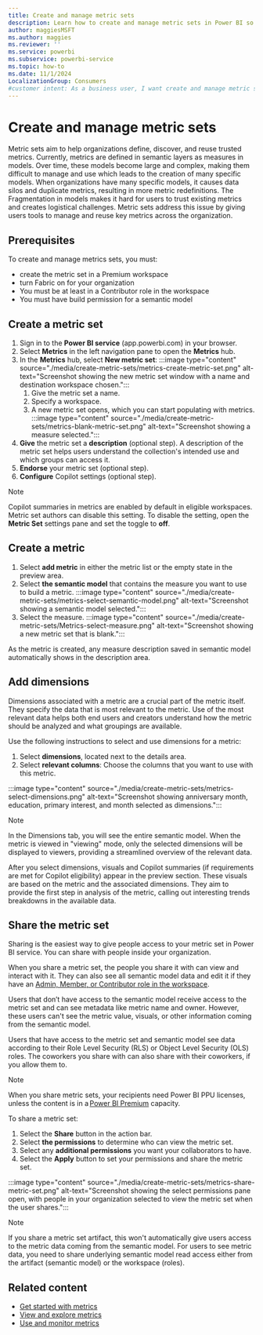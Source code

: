 ```yaml
---
title: Create and manage metric sets
description: Learn how to create and manage metric sets in Power BI so that members of your organization can find and reuse key metrics.
author: maggiesMSFT
ms.author: maggies
ms.reviewer: ''
ms.service: powerbi
ms.subservice: powerbi-service
ms.topic: how-to
ms.date: 11/1/2024
LocalizationGroup: Consumers
#customer intent: As a business user, I want create and manage metric sets so that my metrics are reusable and discoverable in my organization.
---
```


# Create and manage metric sets

Metric sets aim to help organizations define, discover, and reuse trusted metrics. Currently, metrics are defined in semantic layers as measures in models. Over time, these models become large and complex, making them difficult to manage and use which leads to the creation of many specific models. When organizations have many specific models, it causes data silos and duplicate metrics, resulting in more metric redefinitions. The Fragmentation in models makes it hard for users to trust existing metrics and creates logistical challenges. Metric sets address this issue by giving users tools to manage and reuse key metrics across the organization.  

## Prerequisites

To create and manage metrics sets, you must:

- create the metric set in a Premium workspace
- turn Fabric on for your organization
- You must be at least in a Contributor role in the workspace
- You must have build permission for a semantic model

## Create a metric set

1. Sign in to the **Power BI service** (app.powerbi.com) in your browser.
1. Select **Metrics** in the left navigation pane to open the **Metrics** hub.
1. In the **Metrics** hub, select **New metric set**:
    :::image type="content" source="./media/create-metric-sets/metrics-create-metric-set.png" alt-text="Screenshot showing the new metric set window with a name and destination workspace chosen.":::
    1. Give the metric set a name.
    1. Specify a workspace.
    1. A new metric set opens, which you can start populating with metrics.
     :::image type="content" source="./media/create-metric-sets/metrics-blank-metric-set.png" alt-text="Screenshot showing a measure selected.":::
1. **Give** the metric set a **description** (optional step). A description of the metric set helps users understand the collection's intended use and which groups can access it.
1. **Endorse** your metric set (optional step).
1. **Configure** Copilot settings (optional step).

> [!NOTE]
> Copilot summaries in metrics are enabled by default in eligible workspaces.  Metric set authors can disable this setting. To disable the setting, open the **Metric Set** settings pane and set the toggle to **off**.

## Create a metric

1. Select **add metric** in either the metric list or the empty state in the preview area.
1. Select **the semantic model** that contains the measure you want to use to build a metric.
    :::image type="content" source="./media/create-metric-sets/metrics-select-semantic-model.png" alt-text="Screenshot showing a semantic model selected.":::
1. Select the measure.
    :::image type="content" source="./media/create-metric-sets/Metrics-select-measure.png" alt-text="Screenshot showing a new metric set that is blank.":::

As the metric is created, any measure description saved in semantic model automatically shows in the description area.

## Add dimensions

Dimensions associated with a metric are a crucial part of the metric itself. They specify the data that is most relevant to the metric. Use of the most relevant data helps both end users and creators understand how the metric should be analyzed and what groupings are available.

Use the following instructions to select and use dimensions for a metric:

1. Select **dimensions**, located next to the details area.
1. Select **relevant columns**: Choose the columns that you want to use with this metric.

:::image type="content" source="./media/create-metric-sets/metrics-select-dimensions.png" alt-text="Screenshot showing anniversary month, education, primary interest, and month selected as dimensions.":::

> [!NOTE]
> In the Dimensions tab, you will see the entire semantic model. When the metric is viewed in "viewing" mode, only the selected dimensions will be displayed to viewers, providing a streamlined overview of the relevant data.

After you select dimensions, visuals and Copilot summaries (if requirements are met for Copilot eligibility) appear in the preview section. These visuals are based on the metric and the associated dimensions. They aim to provide the first step in analysis of the metric, calling out interesting trends breakdowns in the available data.

## Share the metric set

Sharing is the easiest way to give people access to your metric set in Power BI service. You can share with people inside your organization.

When you share a metric set, the people you share it with can view and interact with it. They can also see all semantic model data and edit it if they have an [Admin, Member, or Contributor role in the workspace](../collaborate-share/service-roles-new-workspaces.md).

Users that don’t have access to the semantic model receive access to the metric set and can see metadata like metric name and owner. However, these users can't see the metric value, visuals, or other information coming from the semantic model.

Users that have access to the metric set and semantic model see data according to their Role Level Security (RLS) or Object Level Security (OLS) roles. The coworkers you share with can also share with their coworkers, if you allow them to.

> [!NOTE]
> When you share metric sets, your recipients need Power BI PPU licenses, unless the content is in a [Power BI Premium](../enterprise/service-premium-what-is.md) capacity.

To share a metric set:

1. Select the **Share** button in the action bar.
1. Select **the permissions** to determine who can view the metric set.
1. Select any **additional permissions** you want your collaborators to have.
1. Select the **Apply** button to set your permissions and share the metric set.

:::image type="content" source="./media/create-metric-sets/metrics-share-metric-set.png" alt-text="Screenshot showing the select permissions pane open, with people in your organization selected to view the metric set when the user shares.":::

> [!NOTE]
> If you share a metric set artifact, this won't automatically give users access to the metric data coming from the semantic model. For users to see metric data, you need to share underlying semantic model read access either from the artifact (semantic model) or the workspace (roles).

## Related content

- [Get started with metrics](create-metric-sets.md)
- [View and explore metrics](view-explore-metrics.md)
- [Use and monitor metrics](use-monitor-metrics.md)
